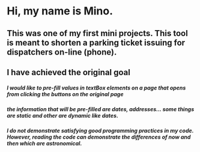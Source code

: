 # Hi, my name is Mino.
## This was one of my first mini projects. This tool is meant to shorten a parking ticket issuing for dispatchers on-line (phone).
## I have achieved the original goal
##### I would like to pre-fill values in textBox elements on a page that opens from clicking the buttons on the original page
##### the information that will be pre-filled are dates, addresses... some things are static and other are dynamic like dates.
##### I do not demonstrate satisfying good programming practices in my code. However, reading the code can demonstrate the differences of now and then which are astronomical.
